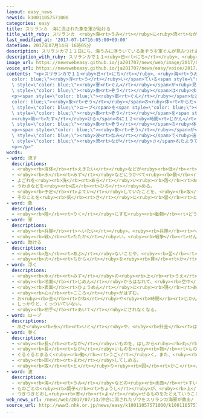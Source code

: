 ```yaml
---
layout: easy_news
newsid: k10011057571000
categories: easy
title: スリランカ　海に流された象を軍が助ける
title_with_ruby: スリランカ　<ruby>海<rt>うみ</rt></ruby>に<ruby>流<rt>なが</rt></ruby>された<ruby>象<rt>ぞう</rt></ruby>を<ruby>軍<rt>ぐん</rt></ruby>が<ruby>助<rt>たす</rt></ruby>ける
last_modified_at: '2017-07-14T16:05:00+09:00'
datetime: 2017年07月14日 16時05分
description: スリランカで１１日にち、海うみに浮ういている象ぞうを軍ぐんが見みつけました。
description_with_ruby: スリランカで１１<ruby>日<rt>にち</rt></ruby>、<ruby>海<rt>うみ</rt></ruby>に<ruby>浮<rt>う</rt></ruby>いている<ruby>象<rt>ぞう</rt></ruby>を<ruby>軍<rt>ぐん</rt></ruby>が<ruby>見<rt>み</rt></ruby>つけました。
image_url: https://newswebeasy.github.io/ja201707/news/web/image/2017/07/14/k10011057571000.jpg
voice_url: https://newswebeasy.github.io/ja201707/news/easy/voice/2017/07/14/k10011057571000.mp3
contents: "<p>スリランカで１１<ruby>日<rt>にち</rt></ruby>、<ruby>海<rt>うみ</rt></ruby>に<span style=\"\
  color: blue;\"><ruby>浮<rt>う</rt></ruby>い</span>ている<span style=\"color: blue;\"><ruby>象<rt>ぞう</rt></ruby></span>を<span\
  \ style=\"color: blue;\"><ruby>軍<rt>ぐん</rt></ruby></span>が<ruby>見<rt>み</rt></ruby>つけました。<span\
  \ style=\"color: blue;\"><ruby>象<rt>ぞう</rt></ruby></span>は<ruby>水<rt>みず</rt></ruby>の<ruby>上<rt>うえ</rt></ruby>に<ruby>鼻<rt>はな</rt></ruby>を<ruby>出<rt>だ</rt></ruby>して、<ruby>海岸<rt>かいがん</rt></ruby>から１５ｋｍぐらいの<ruby>所<rt>ところ</rt></ruby>にいました。</p>\n\
  <p><span style=\"color: blue;\"><ruby>軍<rt>ぐん</rt></ruby></span>などは<span style=\"\
  color: blue;\"><ruby>象<rt>ぞう</rt></ruby></span>の<ruby>体<rt>からだ</rt></ruby>に<span\
  \ style=\"color: blue;\">ロープ</span>を<span style=\"color: blue;\"><ruby>巻<rt>ま</rt></ruby>い</span>て、<ruby>船<rt>ふね</rt></ruby>で<ruby>海岸<rt>かいがん</rt></ruby>まで<ruby>引<rt>ひ</rt></ruby>いてきました。スリランカのテレビなどは、<span\
  \ style=\"color: blue;\"><ruby>象<rt>ぞう</rt></ruby></span>を<span style=\"color: blue;\"\
  ><ruby>助<rt>たす</rt></ruby>ける</span>のに１２<ruby>時間<rt>じかん</rt></ruby>かかったと<ruby>伝<rt>つた</rt></ruby>えています。<ruby>専門家<rt>せんもんか</rt></ruby>が<ruby>調<rt>しら</rt></ruby>べると、<span\
  \ style=\"color: blue;\"><ruby>象<rt>ぞう</rt></ruby></span>の<ruby>体<rt>からだ</rt></ruby>に<ruby>問題<rt>もんだい</rt></ruby>はありませんでした。</p>\n\
  <p><span style=\"color: blue;\"><ruby>象<rt>ぞう</rt></ruby></span>が<ruby>海<rt>うみ</rt></ruby>にいた<ruby>理由<rt>りゆう</rt></ruby>はわかっていませんが、<ruby>海<rt>うみ</rt></ruby>の<ruby>浅<rt>あさ</rt></ruby>い<ruby>所<rt>ところ</rt></ruby>を<ruby>歩<rt>ある</rt></ruby>いていたときに、<span\
  \ style=\"color: blue;\"><ruby>波<rt>なみ</rt></ruby></span>で<ruby>遠<rt>とお</rt></ruby>くまで<span\
  \ style=\"color: blue;\"><ruby>流<rt>なが</rt></ruby>さ</span>れたようです。</p>\n<p></p>\n\
  <p></p>"
words:
- word: 流す
  descriptions:
  - <ruby><rb>液体</rb><rt>えきたい</rt></ruby>などが<ruby><rb>低</rb><rt>ひく</rt></ruby>いほうへ<ruby><rb>動</rb><rt>うご</rt></ruby>くようにする。
  - <ruby><rb>水</rb><rt>みず</rt></ruby>などにうかべて<ruby><rb>動</rb><rt>うご</rt></ruby>かす。
  - よごれを<ruby><rb>洗</rb><rt>あら</rt></ruby>い<ruby><rb>落</rb><rt>お</rt></ruby>とす。
  - うわさなどを<ruby><rb>広</rb><rt>ひろ</rt></ruby>める。
  - <ruby><rb>予定</rb><rt>よてい</rt></ruby>していたことを、<ruby><rb>取</rb><rt>と</rt></ruby>りやめる。
  - そのことを<ruby><rb>気</rb><rt>き</rt></ruby>に<ruby><rb>留</rb><rt>と</rt></ruby>めない。
- word: 象
  descriptions:
  - <ruby><rb>陸</rb><rt>りく</rt></ruby>にすむ<ruby><rb>動物</rb><rt>どうぶつ</rt></ruby>の<ruby><rb>中</rb><rt>なか</rt></ruby>で、いちばん<ruby><rb>大</rb><rt>おお</rt></ruby>きな<ruby><rb>哺乳動物</rb><rt>ほにゅうどうぶつ</rt></ruby>。アフリカゾウとインドゾウとがいる。<ruby><rb>長</rb><rt>なが</rt></ruby>い<ruby><rb>鼻</rb><rt>はな</rt></ruby>と<ruby><rb>大</rb><rt>おお</rt></ruby>きなきばを<ruby><rb>持</rb><rt>も</rt></ruby>つ。
- word: 軍
  descriptions:
  - <ruby><rb>兵隊</rb><rt>へいたい</rt></ruby>。<ruby><rb>兵隊</rb><rt>へいたい</rt></ruby>の<ruby><rb>集</rb><rt>あつ</rt></ruby>まり。
  - <ruby><rb>戦</rb><rt>たたか</rt></ruby>い。<ruby><rb>戦争</rb><rt>せんそう</rt></ruby>。
- word: 助ける
  descriptions:
  - <ruby><rb>危</rb><rt>あぶ</rt></ruby>ないことや、<ruby><rb>苦</rb><rt>くる</rt></ruby>しいことから、<ruby><rb>救</rb><rt>すく</rt></ruby>う。
  - <ruby><rb>力</rb><rt>ちから</rt></ruby>を<ruby><rb>貸</rb><rt>か</rt></ruby>す。<ruby><rb>手伝</rb><rt>てつだ</rt></ruby>う。
- word: 浮く
  descriptions:
  - <ruby><rb>水</rb><rt>みず</rt></ruby>の<ruby><rb>上</rb><rt>うえ</rt></ruby>にある。うかぶ。
  - <ruby><rb>地面</rb><rt>じめん</rt></ruby>からはなれて、<ruby><rb>空中</rb><rt>くうちゅう</rt></ruby>にある。
  - <ruby><rb>表面</rb><rt>ひょうめん</rt></ruby>に<ruby><rb>現</rb><rt>あらわ</rt></ruby>れる。
  - <ruby><rb>心</rb><rt>こころ</rt></ruby>がはずむ。
  - お<ruby><rb>金</rb><rt>かね</rt></ruby>や<ruby><rb>時間</rb><rt>じかん</rt></ruby>の<ruby><rb>余</rb><rt>あま</rt></ruby>りが<ruby><rb>出</rb><rt>で</rt></ruby>る。
  - しっかりと、くっついていない。
  - <ruby><rb>相手</rb><rt>あいて</rt></ruby>にされなくなる。
- word: ロープ
  descriptions:
  - あさ<ruby><rb>糸</rb><rt>いと</rt></ruby>や、<ruby><rb>針金</rb><rt>はりがね</rt></ruby>などを<ruby><rb>太</rb><rt>ふと</rt></ruby>くよった<ruby><rb>丈夫</rb><rt>じょうぶ</rt></ruby>なつな。
- word: 巻く
  descriptions:
  - <ruby><rb>長</rb><rt>なが</rt></ruby>いものを、はしから<ruby><rb>丸</rb><rt>まる</rt></ruby>める。
  - <ruby><rb>長</rb><rt>なが</rt></ruby>いものを<ruby><rb>物</rb><rt>もの</rt></ruby>の<ruby><rb>周</rb><rt>まわ</rt></ruby>りにからみつける。
  - ぐるぐるとまるく<ruby><rb>動</rb><rt>うご</rt></ruby>く。また、<ruby><rb>動</rb><rt>うご</rt></ruby>かす。
  - <ruby><rb>回</rb><rt>まわ</rt></ruby>してしめる。
  - <ruby><rb>取</rb><rt>と</rt></ruby>り<ruby><rb>囲</rb><rt>かこ</rt></ruby>む。
- word: 波
  descriptions:
  - <ruby><rb>海</rb><rt>うみ</rt></ruby>などの<ruby><rb>水面</rb><rt>すいめん</rt></ruby>が、<ruby><rb>高</rb><rt>たか</rt></ruby>くなったり<ruby><rb>低</rb><rt>ひく</rt></ruby>くなったりすること。また、<ruby><rb>水面</rb><rt>すいめん</rt></ruby>が<ruby><rb>高</rb><rt>たか</rt></ruby>く<ruby><rb>盛</rb><rt>も</rt></ruby>り<ruby><rb>上</rb><rt>あ</rt></ruby>がっている<ruby><rb>所</rb><rt>ところ</rt></ruby>。
  - ものごとの<ruby><rb>調子</rb><rt>ちょうし</rt></ruby>が、<ruby><rb>上</rb><rt>あ</rt></ruby>がったり<ruby><rb>下</rb><rt>さ</rt></ruby>がったり、また、よくなったり<ruby><rb>悪</rb><rt>わる</rt></ruby>くなったりすること。
  - つぎつぎとおし<ruby><rb>寄</rb><rt>よ</rt></ruby>せるものをたとえていうことば。
web_news_url: /news/web/2017/07/13/沖合に流されたゾウをスリランカ海軍が救出/
source_url: http://www3.nhk.or.jp/news/easy/k10011057571000/k10011057571000.html
...
```

